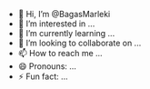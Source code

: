 - 👋 Hi, I’m @BagasMarleki
- 👀 I’m interested in ...
- 🌱 I’m currently learning ...
- 💞️ I’m looking to collaborate on ...
- 📫 How to reach me ...
- 😄 Pronouns: ...
- ⚡ Fun fact: ...

<!---
BagasMarleki/BagasMarleki is a ✨ special ✨ repository because its `README.md` (this file) appears on your GitHub profile.
You can click the Preview link to take a look at your changes.
--->
